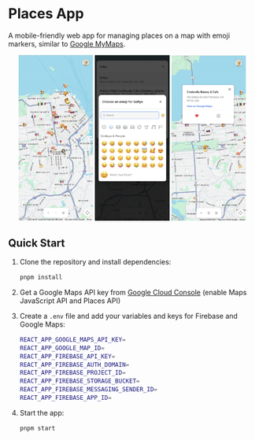 # Places App

A mobile-friendly web app for managing places on a map with emoji markers, similar to [Google MyMaps](https://www.google.com/maps/about/mymaps/).

<p align="center">
  <img src="docs/images/overall.png" width="30%" />
  <img src="docs/images/emoji-picker.png" width="30%" />
  <img src="docs/images/marker.png" width="30%" />
</p>

## Quick Start

1. Clone the repository and install dependencies:
   ```bash
   pnpm install
   ```

2. Get a Google Maps API key from [Google Cloud Console](https://console.cloud.google.com/) (enable Maps JavaScript API and Places API)

3. Create a `.env` file and add your variables and keys for Firebase and Google Maps:
   ```bash
   REACT_APP_GOOGLE_MAPS_API_KEY=
   REACT_APP_GOOGLE_MAP_ID=
   REACT_APP_FIREBASE_API_KEY=
   REACT_APP_FIREBASE_AUTH_DOMAIN=
   REACT_APP_FIREBASE_PROJECT_ID=
   REACT_APP_FIREBASE_STORAGE_BUCKET=
   REACT_APP_FIREBASE_MESSAGING_SENDER_ID=
   REACT_APP_FIREBASE_APP_ID=
   ```

4. Start the app:
   ```bash
   pnpm start
   ```
